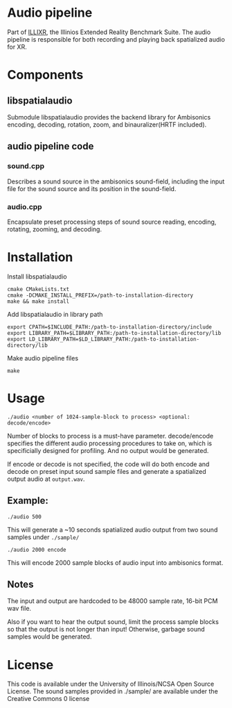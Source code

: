 
# Audio pipeline

Part of [ILLIXR](https://github.com/ILLIXR/ILLIXR), the Illinios Extended Reality Benchmark Suite. The audio pipeline is responsible for both recording and playing back spatialized audio for XR.

# Components

## libspatialaudio

Submodule libspatialaudio provides the backend library for Ambisonics encoding, decoding, rotation, zoom, and binauralizer(HRTF included).

## audio pipeline code

### sound.cpp 

Describes a sound source in the ambisonics sound-field, including the input file for the sound source and its position in the sound-field.

### audio.cpp

Encapsulate preset processing steps of sound source reading, encoding, rotating, zooming, and decoding.

# Installation

Install libspatialaudio

    cmake CMakeLists.txt
    cmake -DCMAKE_INSTALL_PREFIX=/path-to-installation-directory
    make && make install

Add libspatialaudio in library path

    export CPATH=$INCLUDE_PATH:/path-to-installation-directory/include
    export LIBRARY_PATH=$LIBRARY_PATH:/path-to-installation-directory/lib
    export LD_LIBRARY_PATH=$LD_LIBRARY_PATH:/path-to-installation-directory/lib

Make audio pipeline files
    
    make

# Usage

    ./audio <number of 1024-sample-block to process> <optional: decode/encode>

Number of blocks to process is a must-have parameter. decode/encode specifies the different audio processing procedures to take on, which is specificially designed for profiling. And no output would be generated.

If encode or decode is not specified, the code will do both encode and decode on preset input sound sample files and generate a spatialized output audio at `output.wav`.

## Example:

    ./audio 500 

This will generate a ~10 seconds spatialized audio output from two sound samples under `./sample/`

    ./audio 2000 encode

This will encode 2000 sample blocks of audio input into ambisonics format.

## Notes

The input and output are hardcoded to be 48000 sample rate, 16-bit PCM wav file.

Also if you want to hear the output sound, limit the process sample blocks so that the output is not longer than input! Otherwise, garbage sound samples would be generated.

# License

This code is available under the University of Illinois/NCSA Open Source License. The sound samples provided in ./sample/ are available under the Creative Commons 0 license
